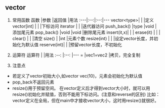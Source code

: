 ## vector

1. 常用函数
函数   |参数  |返回值 |用法
:---|:--:|:--:|---
vector\<type\>|   |     |定义
vector[int] |     |     |下标访问
iterator    |     |     |迭代器访问
push_back() |type |void |添加尾元素
pop_back()  |void |void |删除尾元素
insert(it,x)|     |     |
erase(it)   |     |     |
clear()     |     |     |清空
size()      |     |int  |元素个数
resize(int) |     |     |设定vector长度，并初始化为默认值
reserve(int)|     |     |预留vector长度，不初始化

2. 运算符
运算符  |   |用法
:--:    |:--:   |---
=       |vec1=vec2 |拷贝，完全复制

3. 注意点
  + 若定义了vector初始大小,如vector<int> vec(10)，元素会初始化为默认值
  + pop_back不返回元素
  + resize()用于预留空间。
    在vector定义后才得到vector大小时，就可以用resize()初始化并赋值，否则不能用下标访问。(注意和reverse的区别)
    比如：vector定义在全局，但在main中才接收vector大小，这时用resize()就很好。
